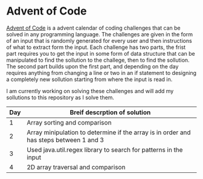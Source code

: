 # Advent of Code

[Advent of Code](https://adventofcode.com/2024) is a advent calendar of coding challenges that can be solved in any programming language.
The challenges are given in the form of an input that is randomly generated for every user and then instructions of what to extract form the input. Each challenge has two parts, the frist part requires you to get the input in some form of data structure that can be manipulated to find the sollution to the challege, then to find the sollution. The second part builds upon the first part, and depending on the day requires anything from changing a line or two in an if statement to designing a completely new sollution starting from where the input is read in.


I am currently working on solving these challenges and will add my sollutions to this repository as I solve them.

| Day | Breif descrption of solution   |
| --- | ------------------------------ |
| 1   | Array sorting and comparison   |
| 2   | Array minipulation to determine if the array is in order and has steps between 1 and 3|
| 3   | Used java.util.regex library to search for patterns in the input |
| 4   | 2D array traversal and comparison |

